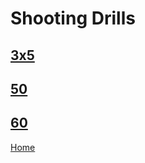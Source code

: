 # Shooting Drills

## [3x5](./shooting-3x5.md)
## [50](./shooting-50.md)
## [60](./shooting-60.md)

[Home](../Readme.md)